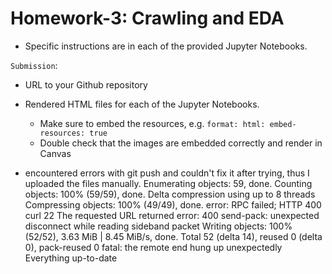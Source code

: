 # Homework-3: Crawling and EDA

* Specific instructions are in each of the provided Jupyter Notebooks. 

`Submission`:

* URL to your Github repository
* Rendered HTML files for each of the Jupyter Notebooks. 
  * Make sure to embed the resources, e.g. `format: html: embed-resources: true`
  * Double check that the images are embedded correctly and render in Canvas
 


* encountered errors with git push and couldn't fix it after trying, thus I uploaded the files manually.
Enumerating objects: 59, done.
Counting objects: 100% (59/59), done.
Delta compression using up to 8 threads
Compressing objects: 100% (49/49), done.
error: RPC failed; HTTP 400 curl 22 The requested URL returned error: 400
send-pack: unexpected disconnect while reading sideband packet
Writing objects: 100% (52/52), 3.63 MiB | 8.45 MiB/s, done.
Total 52 (delta 14), reused 0 (delta 0), pack-reused 0
fatal: the remote end hung up unexpectedly
Everything up-to-date
